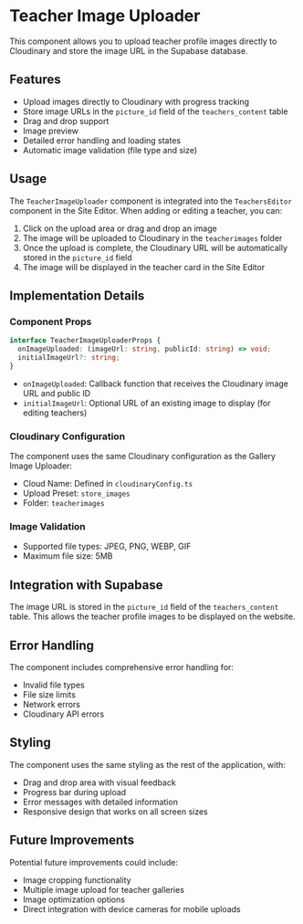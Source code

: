 # Teacher Image Uploader

This component allows you to upload teacher profile images directly to Cloudinary and store the image URL in the Supabase database.

## Features

- Upload images directly to Cloudinary with progress tracking
- Store image URLs in the `picture_id` field of the `teachers_content` table
- Drag and drop support
- Image preview
- Detailed error handling and loading states
- Automatic image validation (file type and size)

## Usage

The `TeacherImageUploader` component is integrated into the `TeachersEditor` component in the Site Editor. When adding or editing a teacher, you can:

1. Click on the upload area or drag and drop an image
2. The image will be uploaded to Cloudinary in the `teacherimages` folder
3. Once the upload is complete, the Cloudinary URL will be automatically stored in the `picture_id` field
4. The image will be displayed in the teacher card in the Site Editor

## Implementation Details

### Component Props

```typescript
interface TeacherImageUploaderProps {
  onImageUploaded: (imageUrl: string, publicId: string) => void;
  initialImageUrl?: string;
}
```

- `onImageUploaded`: Callback function that receives the Cloudinary image URL and public ID
- `initialImageUrl`: Optional URL of an existing image to display (for editing teachers)

### Cloudinary Configuration

The component uses the same Cloudinary configuration as the Gallery Image Uploader:

- Cloud Name: Defined in `cloudinaryConfig.ts`
- Upload Preset: `store_images`
- Folder: `teacherimages`

### Image Validation

- Supported file types: JPEG, PNG, WEBP, GIF
- Maximum file size: 5MB

## Integration with Supabase

The image URL is stored in the `picture_id` field of the `teachers_content` table. This allows the teacher profile images to be displayed on the website.

## Error Handling

The component includes comprehensive error handling for:
- Invalid file types
- File size limits
- Network errors
- Cloudinary API errors

## Styling

The component uses the same styling as the rest of the application, with:
- Drag and drop area with visual feedback
- Progress bar during upload
- Error messages with detailed information
- Responsive design that works on all screen sizes

## Future Improvements

Potential future improvements could include:
- Image cropping functionality
- Multiple image upload for teacher galleries
- Image optimization options
- Direct integration with device cameras for mobile uploads 
